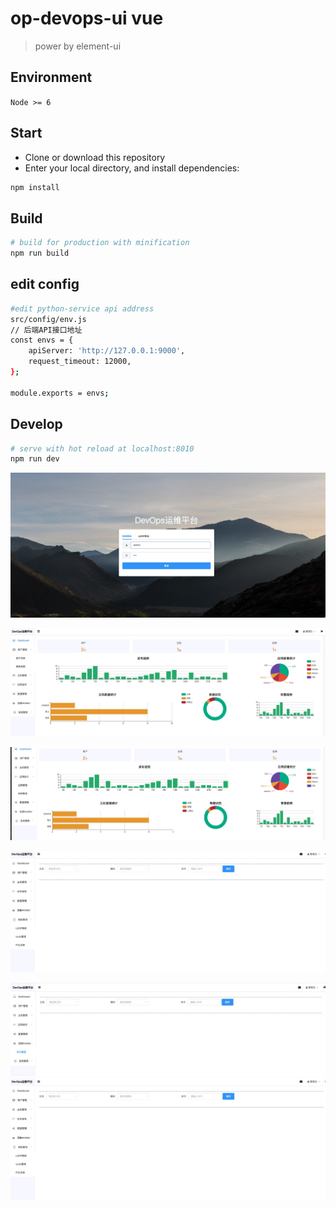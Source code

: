 # op-devops-ui vue

> power by element-ui

## Environment

`Node >= 6`

## Start

 - Clone or download this repository
 - Enter your local directory, and install dependencies:

``` bash
npm install
```


## Build

``` bash
# build for production with minification
npm run build
```
## edit config
``` bash
#edit python-service api address
src/config/env.js
// 后端API接口地址
const envs = {
    apiServer: 'http://127.0.0.1:9000',
    request_timeout: 12000,
};

module.exports = envs;
```
## Develop

``` bash
# serve with hot reload at localhost:8010
npm run dev
```


![登录界面](./src/picture/login_page.jpg)

![菜单管理](./src/picture/menu_page.jpg)

![应用发布](./src/picture/cicd_page.jpg)

![系统服务](./src/picture/system_page.jpg)

![ansible](./src/picture/ansible_page.jpg)
![系统服务](./src/picture/system_page.jpg)








